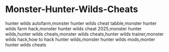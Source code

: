 # Monster-Hunter-Wilds-Cheats
hunter wilds autofarm,monster hunter wilds cheat tabble,monster hunter wilds farm hack,monster hunter wilds cheat 2025,monster hunter wilds,hunter wilds cheats,monster wilds cheats,hunter wilds trainer,monster wilds hack,how to hack hunter wilds,monster hunter wilds mods,monter hunter wilds cheats
